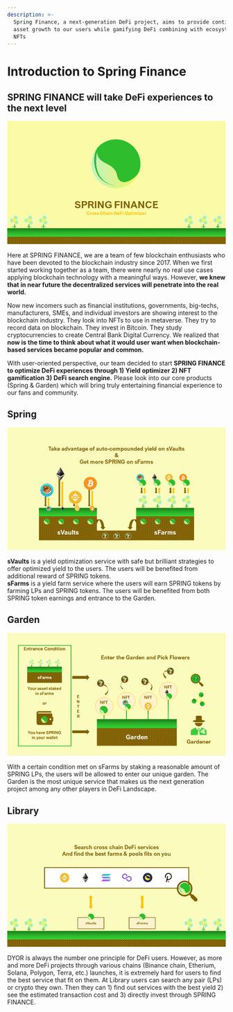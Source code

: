 ```yaml
---
description: >-
  Spring Finance, a next-generation DeFi project, aims to provide continuous
  asset growth to our users while gamifying DeFi combining with ecosystem-driven
  NFTs
---
```


# Introduction to Spring Finance

## SPRING FINANCE will take DeFi experiences to the next level 

![](.gitbook/assets/image%20%2824%29.png)

Here at SPRING FINANCE, we are a team of few blockchain enthusiasts who have been devoted to the blockchain industry since 2017. When we first started working together as a team, there were nearly no real use cases applying blockchain technology with a meaningful ways. However, **we knew that in near future the decentralized services will penetrate into the real world.**

Now new incomers such as financial institutions, governments, big-techs, manufacturers, SMEs, and individual investors are showing interest to the blockchain industry. They look into NFTs to use in metaverse. They try to record data on blockchain. They invest in Bitcoin. They study cryptocurrencies to create Central Bank Digital Currency. We realized that **now is the time to think about what it would user want when blockchain-based services became popular and common.**

With user-oriented perspective, our team decided to start **SPRING FINANCE to optimize DeFi experiences through 1\) Yield optimizer 2\) NFT gamification 3\) DeFi search engine.** Please look into our core products \(Spring & Garden\) which will bring truly entertaining financial experience to our fans and community.

## Spring

![](.gitbook/assets/image%20%2816%29.png)

**sVaults** is a yield optimization service with safe but brilliant strategies to offer optimized yield to the users. The users will be benefited from additional reward of SPRING tokens.  
**sFarms** is a yield farm service where the users will earn SPRING tokens by farming LPs and SPRING tokens. The users will be benefited from both SPRING token earnings and entrance to the Garden.

## Garden

![](.gitbook/assets/image%20%2828%29.png)

With a certain condition met on sFarms by staking a reasonable amount of SPRING LPs, the users will be allowed to enter our unique garden. The Garden is the most unique service that makes us the next generation project among any other players in DeFi Landscape.

## Library

![](.gitbook/assets/image%20%2846%29.png)

DYOR is always the number one principle for DeFi users. However, as more and more DeFi projects through various chains \(Binance chain, Etherium, Solana, Polygon, Terra, etc.\) launches, it is extremely hard for users to find the best service that fit on them. At Library users can search any pair \(LPs\) or crypto they own. Then they can 1\) find out services with the best yield 2\) see the estimated transaction cost and 3\) directly invest through SPRING FINANCE.

### 


